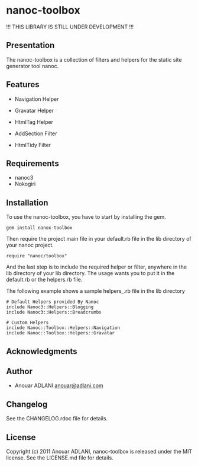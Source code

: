 # nanoc-toolbox

!!! THIS LIBRARY IS STILL UNDER DEVELOPMENT !!!

## Presentation

The nanoc-toolbox is a collection of filters and helpers for the static site generator tool nanoc.

## Features

* Navigation Helper
* Gravatar Helper
* HtmlTag Helper

* AddSection Filter
* HtmlTidy Filter

## Requirements

* nanoc3
* Nokogiri

## Installation

To use the nanoc-toolbox, you have to start by installing the gem.

    gem install nanox-toolbox

Then require the project main file in your default.rb file in the lib directory of your nanoc project.

    require "nanoc/toolbox"

And the last step is to include the required helper or filter, anywhere in the lib directory of your lib directory.
The usage wants you to put it in the default.rb or the helpers.rb file. 

The following example shows a sample helpers_.rb file in the lib directory

    # Default Helpers provided By Nanoc
    include Nanoc3::Helpers::Blogging
    include Nanoc3::Helpers::Breadcrumbs

    # Custom Helpers
    include Nanoc::Toolbox::Helpers::Navigation
    include Nanoc::Toolbox::Helpers::Gravatar

## Acknowledgments



## Author

* Anouar ADLANI <anouar@adlani.com>

## Changelog

See the CHANGELOG.rdoc file for details.


## License

Copyright (c) 2011 Anouar ADLANI, nanoc-toolbox is released under the MIT license.
See the LICENSE.md file for details.
